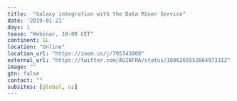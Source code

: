 ```yaml
---
title:  "Galaxy integration with the Data Miner Service"
date: '2019-01-21'
days: 1
tease: "Webinar, 10:00 CET" 
continent: GL
location: "Online"
location_url: "https://zoom.us/j/795343808"
external_url: "https://twitter.com/AGINFRA/status/1086265552664973312"
image: ""
gtn: false
contact: ""
subsites: [global, us]
---
```

